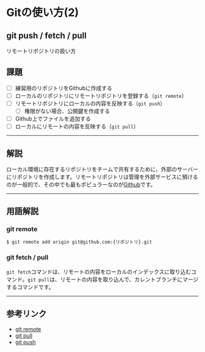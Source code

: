 # Gitの使い方(2)
## git push / fetch / pull

リモートリポジトリの扱い方

## 課題

- [ ] 練習用のリポジトリをGithubに作成する
- [ ] ローカルのリポジトリにリモートリポジトリを登録する（`git remote`）
- [ ] リモートリポジトリにローカルの内容を反映する（`git push`）
	- [ ] 権限がない場合、公開鍵を作成する
- [ ] Github上でファイルを追加する
- [ ] ローカルにリモートの内容を反映する（`git pull`）

---

## 解説

ローカル環境に存在するリポジトリをチームで共有するために、外部のサーバーにリポジトリを作成します。リモートリポジトリは管理を外部サービスに預けるのが一般的で、その中でも最もポピュラーなのが[Github](https://github.com)です。

---

## 用語解説

### git remote

```sh
$ git remote add origin git@github.com:{リポジトリ}.git
```

### git fetch / pull

`git fetch`コマンドは、リモートの内容をローカルのインデックスに取り込むコマンド。`git pull`は、リモートの内容を取り込んで、カレントブランチにマージするコマンドです。

---

## 参考リンク

- [git remote](http://www.backlog.jp/git-guide/reference/remote.html)
- [git pull](http://www.backlog.jp/git-guide/reference/remote.html)
- [git push](http://www.backlog.jp/git-guide/reference/remote.html)